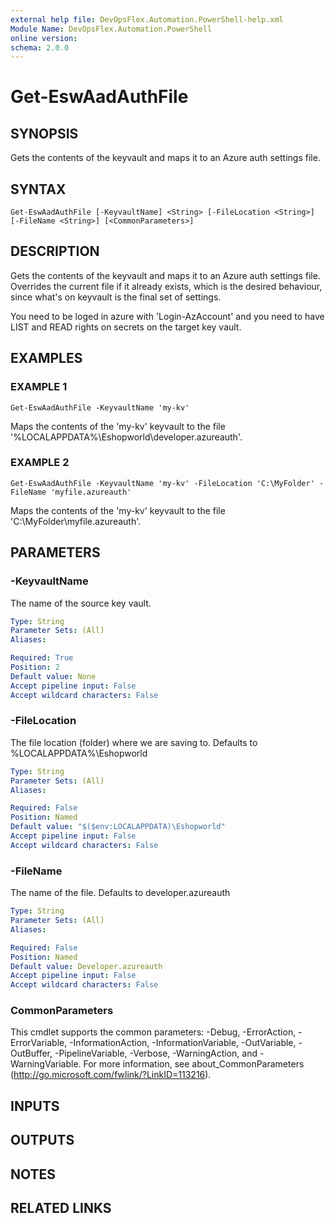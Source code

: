 ```yaml
---
external help file: DevOpsFlex.Automation.PowerShell-help.xml
Module Name: DevOpsFlex.Automation.PowerShell
online version:
schema: 2.0.0
---
```


# Get-EswAadAuthFile

## SYNOPSIS
Gets the contents of the keyvault and maps it to an Azure auth settings file.

## SYNTAX

```
Get-EswAadAuthFile [-KeyvaultName] <String> [-FileLocation <String>] [-FileName <String>] [<CommonParameters>]
```

## DESCRIPTION
Gets the contents of the keyvault and maps it to an Azure auth settings file.
Overrides the current file if it already exists, which is the desired behaviour, since what's on keyvault is the final set of settings.

You need to be loged in azure with 'Login-AzAccount' and you need to have LIST and READ rights on secrets on the target key vault.

## EXAMPLES

### EXAMPLE 1
```
Get-EswAadAuthFile -KeyvaultName 'my-kv'
```

Maps the contents of the 'my-kv' keyvault to the file '%LOCALAPPDATA%\Eshopworld\developer.azureauth'.

### EXAMPLE 2
```
Get-EswAadAuthFile -KeyvaultName 'my-kv' -FileLocation 'C:\MyFolder' -FileName 'myfile.azureauth'
```

Maps the contents of the 'my-kv' keyvault to the file 'C:\MyFolder\myfile.azureauth'.

## PARAMETERS

### -KeyvaultName
The name of the source key vault.

```yaml
Type: String
Parameter Sets: (All)
Aliases:

Required: True
Position: 2
Default value: None
Accept pipeline input: False
Accept wildcard characters: False
```

### -FileLocation
The file location (folder) where we are saving to.
Defaults to %LOCALAPPDATA%\Eshopworld

```yaml
Type: String
Parameter Sets: (All)
Aliases:

Required: False
Position: Named
Default value: "$($env:LOCALAPPDATA)\Eshopworld"
Accept pipeline input: False
Accept wildcard characters: False
```

### -FileName
The name of the file.
Defaults to developer.azureauth

```yaml
Type: String
Parameter Sets: (All)
Aliases:

Required: False
Position: Named
Default value: Developer.azureauth
Accept pipeline input: False
Accept wildcard characters: False
```

### CommonParameters
This cmdlet supports the common parameters: -Debug, -ErrorAction, -ErrorVariable, -InformationAction, -InformationVariable, -OutVariable, -OutBuffer, -PipelineVariable, -Verbose, -WarningAction, and -WarningVariable.
For more information, see about_CommonParameters (http://go.microsoft.com/fwlink/?LinkID=113216).

## INPUTS

## OUTPUTS

## NOTES

## RELATED LINKS
